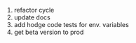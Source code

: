 
1. refactor cycle
2. update docs
3. add hodge code tests for env. variables
4. get beta version to prod
